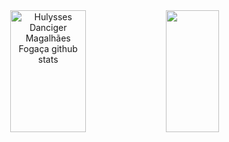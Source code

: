 <!--[![Typing SVG](https://readme-typing-svg.herokuapp.com/?color=00bfbf&size=35&center=true&vCenter=true&width=1000&lines=Hello,+My+name+is+Hulysses+Danciger+Magalhães+Fogaça;I+study+software+engineering+at+FAG;Be+Welcome!+:%29)](https://git.io/typing-svg)

👋🏻 Pleasure to meet you! I'm Hulysses Fogaça, a Full Stack Developer with experience in Java, Spring Boot, JavaScript, React.js, Node.js, and PostgreSQL. I'm passionate about technology and transforming ideas into scalable and efficient solutions.

🎓 I'm currently pursuing a degree in Software Engineering, always valuing continuous learning and knowledge sharing to stay aligned with market demands and trends.

🥇 My vision for the future is to grow continuously as a professional, enhancing my skills.
---
-->



<div align="center">  
  <img width="49%" height="195px" src="https://github-readme-stats.vercel.app/api?username=hulysses&show_icons=true&count_private=true&hide_border=true&title_color=00bfbf&icon_color=00bfbf&text_color=c9d1d9&bg_color=0d1117" alt="Hulysses Danciger Magalhães Fogaça github stats" /> 
  <img width="41%" height="195px" src="https://github-readme-stats.vercel.app/api/top-langs/?username=hulysses&layout=compact&hide_border=true&title_color=00bfbf&text_color=00bfbf&bg_color=0d1117" />
</div>
<!--
### Social media:
[![Linkedin: Hulysses](https://img.shields.io/badge/-Linkedin-blue?style=flat&logo=Linkedin&logoColor=white&link=https://www.linkedin.com/in/hulysses/)](https://www.linkedin.com/in/hulysses/)
    
### Backend:
![Java](https://img.shields.io/badge/java-%23ED8B00.svg?style=flat&logo=openjdk&logoColor=white)
![Spring](https://img.shields.io/badge/-Spring-6DB33F?style=flat&logo=spring&logoColor=white)
![NodeJS](https://img.shields.io/badge/node.js-6DA55F?style=flat&logo=node.js&logoColor=white)

### Frontend:
![JavaScript](https://img.shields.io/badge/-JavaScript-F7DF1E?style=flat&logo=javascript&logoColor=black)
![TypeScript](https://img.shields.io/badge/typescript-%23007ACC.svg?style=flat&logo=typescript&logoColor=white)
![React](https://img.shields.io/badge/-React-61DAFB?style=flat&logo=react&logoColor=black)
![HTML5](https://img.shields.io/badge/-HTML5-E34F26?style=flat&logo=html5&logoColor=white)
![CSS3](https://img.shields.io/badge/-CSS3-1572B6?style=flat&logo=css3)
![TailwindCSS](https://img.shields.io/badge/tailwindcss-%2338B2AC.svg?style=flat&logo=tailwind-css&logoColor=white)

### Database:
![MySQL](https://img.shields.io/badge/-MySQL-4479A1?style=flat&logo=mysql&logoColor=white)
![PostgreSQL](https://img.shields.io/badge/-PostgreSQL-4169E1?style=flat&logo=postgresql&logoColor=white)

### Tools:
![Firebase](https://img.shields.io/badge/Firebase-DD2C00?style=flat&logo=firebase&logoColor=white)
![DBeaver](https://img.shields.io/badge/DBeaver-382923?style=flat&logo=dbeaver&logoColor=white)
![Git](https://img.shields.io/badge/-Git-black?style=flat&logo=git)
![GitHub](https://img.shields.io/badge/-GitHub-181717?style=flat&logo=github)
![Jira](https://img.shields.io/badge/-JIRA-0052CC?style=flat&logo=jira)
![Trello](https://img.shields.io/badge/Trello-%23026AA7.svg?style=flat&logo=Trello&logoColor=white)
![Figma](https://img.shields.io/badge/-figma-F24E1E?style=flat&logo=figma&logoColor=white)
![Canva](https://img.shields.io/badge/Canva-%2300C4CC.svg?style=flat&logo=Canva&logoColor=white)

### IDEs:
![VSCode](https://img.shields.io/badge/-VSCode-007ACC?style=flat&logo=visual-studio-code&logoColor=white)
![IntelliJ IDEA](https://img.shields.io/badge/IntelliJIDEA-000000.svg?style=flat&logo=intellij-idea&logoColor=white)
![NetBeans](https://img.shields.io/badge/-NetBeans-1B6AC6?style=flat&logo=apachenetbeanside&logoColor=white)  -->
